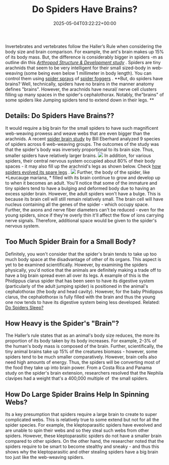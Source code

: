 ﻿---
layout: post
title: Do Spiders Have Brains?
date: '2025-05-04T03:22:22+00:00'
categories:
- Guide
- Spiders
tags: []
slug: /do-spiders-have-brains/
lastmod: 2025-05-07T12:21:26+03:00
---

Invertebrates and vertebrates follow the Haller’s Rule when considering the body size and brain comparison. For example, the ant's brain makes up 15% of its body mass. But, the difference is considerably bigger in spiders -m as outline din this
[*Arthropod Structure & Development study*](http://www.sciencedirect.com/science/article/pii/S1467803911000727)
.
Spiders are tiny arachnids that seem to be very intelligent for their small sized-body in web-weaving (some being even below 1 millimeter in body length). You can control them using
[spider sprays](https://pestpolicy.com/best-spider-spray-for-indoors/)
of
[spider foggers](https://pestpolicy.com/best-fogger-for-spiders/)
.
**But, do spiders have brains? Well, technically, spiders have no brains in the manner anatomy defines "brains". However, the arachnids have neural/ nerve cell clusters filling up many spaces in the spider's cephalothorax. Notably, the"brains" of some spiders like Jumping spiders tend to extend down in their legs. **
## Details: Do Spiders Have Brains??
It would require a big brain for the small spiders to have such magnificent web-weaving prowess and weave webs that are even bigger than the arachnids.
A recent
[spider brain study](http://www.stri.si.edu/english/scientific_staff/staff_scientist/scientist.php?id=10)
by Bill Eberhard analyzed 9 species of spiders across 6 web-weaving groups. The outcomes of the study was that the spider's body was inversely proportional to its brain size. Thus, smaller spiders have relatively larger brains.
![](/assets/img/04/Do-Spiders-Have-Brains-300x200.jpg)
In addition, for various spiders, their central nervous system occupied about 80% of their body spaces - it may also fill up the arachnid's legs as shown below. Check
[how spiders evolved its spare legs](http://news.nationalgeographic.com/news/2011/06/110603-spiders-spare-legs-webs-science-animals/)
.
![](/assets/img/img/main-qimg-989c13245b39a0790c3c959e27c6d9ac)
Further, the body of the spider, like
*Leucauge mariana, *
filled with its brain continue to grow and develop up to when it becomes an adult.
You'll notice that some of the immature and tiny spiders tend to have a bulging and deformed body due to having an excess spider brain.
However, the adult spiders won't have a bulge. This is because its brain cell will still remain relatively small. The brain cell will have nucleus containing all the genes of the spider - which occupy space.
Further, the axons and nerve fiber diameters can't be reduced - even for the young spiders, since if they're overly thin it'll affect the flow of ions carrying nerve signals. Therefore, additional space would be given to the spider's nervous system.
## Too Much Spider Brain for a Small Body?
Definitely, you won't consider that the spider's brain tends to take up too much body space at the disadvantage of other of its organs. This aspect is yet to be examined scientifically.
However, by examining the spiders physically, you'd notice that the animals are definitely making a trade off to have a big brain spread even all over its legs.
A example of this is the Phidippus clarus spider that has been seen to have its digestive system (particularly of the adult jumping spider) is positioned in the animal's cephalothorax (the body and head cavity).
However, for the baby Phidippus clarus, the cephalothorax is fully filled with the brain and thus the young one now tends to have its digestive system being less developed.
Related:
[Do Spiders Sleep?](https://pestpolicy.com/do-spiders-sleep/)
## How Heavy is the Spider's "Brain"?
The Haller’s rule states that as an animal's body size reduces, the more its proportion of its body taken by its body increases. For example, 2-3% of the human's body mass is composed of the brain.
Further, scientifically, the tiny animal brains take up 15% of the creatures biomass - however, some spiders tend to be much smaller comparatively.
However, brain cells also need high amounts of energy. Thus, the spiders will be converting most of the food they take up into brain power.
From a Costa Rica and Panama study on the spider's brain extension, researchers resolved that the Nephila clavipes had a weight that's a 400,000 multiple of  the small spiders.
## How Do Large Spider Brains Help In Spinning Webs?
Its a key presumption that spiders require a large brain to create to super complicated webs. This is relatively true to some extend but not for all the spider species.
For example, the kleptoparasitic spiders have eveolved and are unable to spin their webs and so they steal such webs from other spiders. However, these kleptoparasitic spiders do not have a smaller brain compared to other spiders.
On the other hand, the researcher noted that the spiders require to be smart to become stealthy and sneaky - and thus this shows why the kleptoparasitic and other stealing spiders have a big brain too just like the web-weaving spiders.